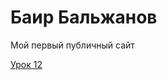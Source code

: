 

# Баир Бальжанов
Мой первый публичный сайт


[Урок 12](https://bayar03.github.io "Моя первая ссылка")
